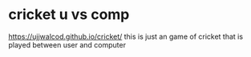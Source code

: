 # cricket u vs comp
https://ujjwalcod.github.io/cricket/
this is just an  game of cricket that is played between user and computer
